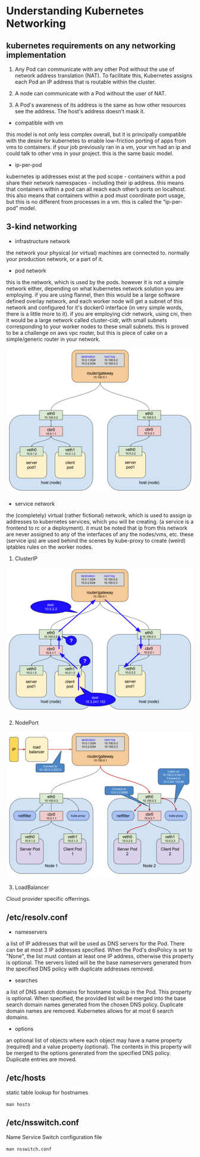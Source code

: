 # Understanding Kubernetes Networking

## kubernetes requirements on any networking implementation

1. Any Pod can communicate with any other Pod without the use of network address
   translation (NAT). To facilitate this, Kubernetes assigns each Pod an IP
   address that is routable within the cluster.

2. A node can communicate with a Pod without the user of NAT.

3. A Pod's awareness of its address is the same as how other resources see the
   address. The host's address doesn't mask it.

- compatible with vm

this model is not only less complex overall, but it is principally compatible
with the desire for kubernetes to enable low-friction porting of apps from vms
to containers. if your job previously ran in a vm, your vm had an ip and could
talk to other vms in your project. this is the same basic model.

- ip-per-pod

kubernetes ip addresses exist at the pod scope - containers within a pod share
their network namespaces - including their ip address. this means that
containers within a pod can all reach each other’s ports on localhost. this also
means that containers within a pod must coordinate port usage, but this is no
different from processes in a vm. this is called the “ip-per-pod” model.

## 3-kind networking

- infrastructure network

the network your physical (or virtual) machines are connected to. normally your
production network, or a part of it.

- pod network

this is the network, which is used by the pods. however it is not a simple
network either, depending on what kubernetes network solution you are employing.
if you are using flannel, then this would be a large software defined overlay
network, and each worker node will get a subnet of this network and configured
for it's docker0 interface (in very simple words, there is a little more to it).
if you are employing cidr network, using cni, then it would be a large network
called cluster-cidr, with small subnets corresponding to your worker nodes to
these small subnets. this is proved to be a challenge on aws vpc router, but
this is piece of cake on a simple/generic router in your network.

![Pod Networking](pod-networking.png)

- service network

the (completely) virtual (rather fictional) network, which is used to assign ip
addresses to kubernetes services, which you will be creating. (a service is a
frontend to rc or a deployment). it must be noted that ip from this network are
never assigned to any of the interfaces of any the nodes/vms, etc. these
(service ips) are used behind the scenes by kube-proxy to create (weird)
iptables rules on the worker nodes.

1. ClusterIP

![Service ClusterIP Networking](service-clusterip-networking.png)

2. NodePort

![Service NodePort Networking](service-nodeport-networking.png)

3. LoadBalancer

Cloud provider specific offerrings.

## /etc/resolv.conf

- nameservers

a list of IP addresses that will be used as DNS servers for the Pod. There can
be at most 3 IP addresses specified. When the Pod's dnsPolicy is set to "None",
the list must contain at least one IP address, otherwise this property is
optional. The servers listed will be the base nameservers generated from the
specified DNS policy with duplicate addresses removed.

- searches

a list of DNS search domains for hostname lookup in the Pod. This property is
optional. When specified, the provided list will be merged into the base search
domain names generated from the chosen DNS policy. Duplicate domain names are
removed. Kubernetes allows for at most 6 search domains.

- options

an optional list of objects where each object may have a name property
(required) and a value property (optional). The contents in this property will
be merged to the options generated from the specified DNS policy. Duplicate
entries are moved.

## /etc/hosts

static table lookup for hostnames

`man hosts`

## /etc/nsswitch.conf

Name Service Switch configuration file

`man nsswitch.conf`
